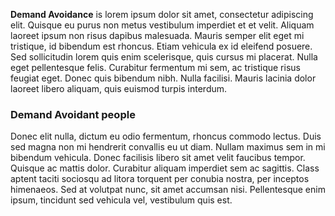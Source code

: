 **Demand Avoidance** is lorem ipsum dolor sit amet, consectetur
adipiscing elit. Quisque eu purus non metus vestibulum imperdiet et et velit.
Aliquam laoreet ipsum non risus dapibus malesuada. Mauris semper elit eget
mi tristique, id bibendum est rhoncus. Etiam vehicula ex id eleifend posuere.
Sed sollicitudin lorem quis enim scelerisque, quis cursus mi placerat. Nulla
eget pellentesque felis. Curabitur fermentum mi sem, ac tristique risus feugiat
eget. Donec quis bibendum nibh. Nulla facilisi. Mauris lacinia dolor laoreet
 libero aliquam, quis euismod turpis interdum.
    
### Demand Avoidant people
Donec elit nulla, dictum eu odio fermentum, rhoncus commodo lectus. Duis sed magna non mi hendrerit convallis eu ut diam. Nullam maximus sem in mi bibendum vehicula. Donec facilisis libero sit amet velit faucibus tempor. Quisque ac mattis dolor. Curabitur aliquam imperdiet sem ac sagittis. Class aptent taciti sociosqu ad litora torquent per conubia nostra, per inceptos himenaeos. Sed at volutpat nunc, sit amet accumsan nisi. Pellentesque enim ipsum, tincidunt sed vehicula vel, vestibulum
quis est.